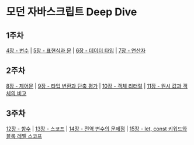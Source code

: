 # 모던 자바스크립트 Deep Dive

## 1주차

[4장 - 변수](https://github.com/FE-JSDeepDive/kim-yerim/blob/main/ch-4.md) | [5장 - 표현식과 문](https://github.com/FE-JSDeepDive/kim-yerim/blob/main/ch-5.md) | [6장 - 데이터 타입](https://github.com/FE-JSDeepDive/kim-yerim/blob/main/ch-6.md) | [7장 - 연산자](https://github.com/FE-JSDeepDive/kim-yerim/blob/main/ch-7.md)

## 2주차

[8장 - 제어문](https://github.com/FE-JSDeepDive/kim-yerim/blob/main/ch-8.md) | [9장 - 타입 변환과 단축 평가](https://github.com/FE-JSDeepDive/kim-yerim/blob/main/ch-9.md) | [10장 - 객체 리터럴](https://github.com/FE-JSDeepDive/kim-yerim/blob/main/ch-10.md) | [11장 - 원시 값과 객체의 비교](https://github.com/FE-JSDeepDive/kim-yerim/blob/main/ch-11.md)

## 3주차

[12장 - 함수](https://github.com/FE-JSDeepDive/kim-yerim/blob/main/ch-12.md) | [13장 - 스코프](https://github.com/FE-JSDeepDive/kim-yerim/blob/main/ch-13.md) | [14장 - 전역 변수의 문제점](https://github.com/FE-JSDeepDive/kim-yerim/blob/main/ch-10.md) | [15장 - let, const 키워드와 블록 레벨 스코프](https://github.com/FE-JSDeepDive/kim-yerim/blob/main/ch-11.md)

